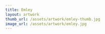 ```yaml
---
title: Emley
layout: artwork
thumb_url: /assets/artwork/emley-thumb.jpg
image_url: /assets/artwork/emley.jpg
---
```

